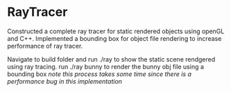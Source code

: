 # RayTracer

Constructed a complete ray tracer for static rendered objects using openGL and C++. Implemented a bounding box for object file rendering to increase performance of ray tracer.

Navigate to build folder and run ./ray to show the static scene rendgered using ray tracing. run ./ray bunny to render the bunny obj file using a bounding box *note this process takes some time since there is a performance bug in this implementation*
